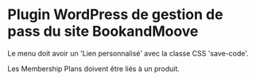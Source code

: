 # Plugin WordPress de gestion de pass du site BookandMoove

Le menu doit avoir un 'Lien personnalisé' avec la classe CSS 'save-code'.

Les Membership Plans doivent être liés à un produit.